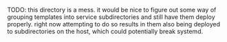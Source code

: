 TODO: this directory is a mess. it would be nice to figure out some way of
      grouping templates into service subdirectories and still have them deploy
      properly. right now attempting to do so results in them also being
      deployed to subdirectories on the host, which could potentially break
      systemd.
